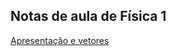 ## Notas de aula de Física 1
<a href="pdf/apresentacao_e_vetores.pdf" target="_blank">Apresentação e vetores</a>

